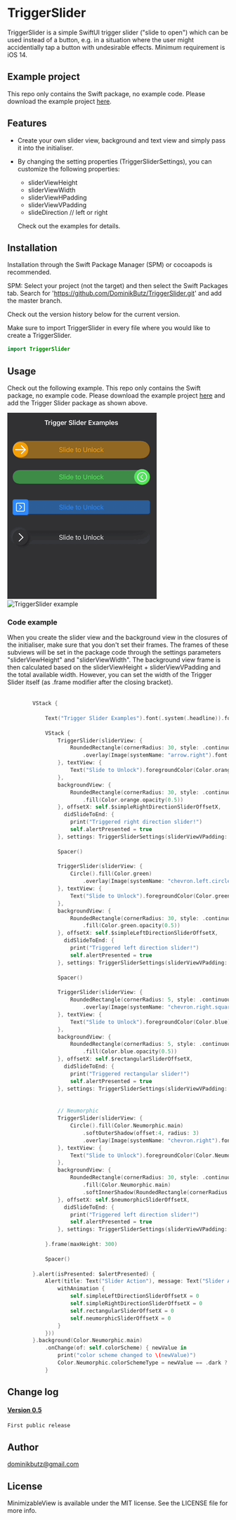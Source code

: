 # TriggerSlider


 TriggerSlider is a simple SwiftUI trigger slider ("slide to open") which can be used instead of a button, e.g. in a situation where the user might accidentially tap a button with undesirable effects.
Minimum requirement is iOS 14. 


## Example project

This repo only contains the Swift package, no example code. Please download the example project [here](https://github.com/DominikButz/TriggerSliderExampleExample.git).


## Features

* Create your own slider view, background and text view and simply pass it into the initialiser.
* By changing the setting properties (TriggerSliderSettings), you can customize the following properties:
    - sliderViewHeight
    - sliderViewWidth
    - sliderViewHPadding
    - sliderViewVPadding
    - slideDirection // left or right

    Check out the examples for details. 


## Installation


Installation through the Swift Package Manager (SPM) or cocoapods is recommended. 

SPM:
Select your project (not the target) and then select the Swift Packages tab. Search for 'https://github.com/DominikButz/TriggerSlider.git' and add the master branch. 


Check out the version history below for the current version.


Make sure to import TriggerSlider in every file where you would like to create a TriggerSlider. 

```Swift
import TriggerSlider
```

## Usage

Check out the following example. This repo only contains the Swift package, no example code. Please download the example project [here](https://github.com/DominikButz/TriggerSliderExampleExample.git) and add the Trigger Slider package as shown above. 


![TriggerSlider example](gitResources/exampleDarkMode01.gif) 
![TriggerSlider example](gitResources/exampleLightMode01.gif) 


### Code example

When you create the slider view and the background view in the closures of the initialiser, make sure that you don't set their frames. The frames of these subviews will be set in the package code through the settings parameters "sliderViewHeight" and "sliderViewWidth". The background view frame is then calculated based on the sliderViewHeight + sliderViewVPadding and the total available width. However, you can set the width of the Trigger Slider itself (as .frame modifier after the closing bracket).

```Swift

        VStack {
            
            Text("Trigger Slider Examples").font(.system(.headline)).foregroundColor(.primary).padding()
            
            VStack {
                TriggerSlider(sliderView: {
                    RoundedRectangle(cornerRadius: 30, style: .continuous).fill(Color.orange)
                        .overlay(Image(systemName: "arrow.right").font(.system(size: 30)).foregroundColor(.white))
                }, textView: {
                    Text("Slide to Unlock").foregroundColor(Color.orange)
                },
                backgroundView: {
                    RoundedRectangle(cornerRadius: 30, style: .continuous)
                        .fill(Color.orange.opacity(0.5))
                }, offsetX: self.$simpleRightDirectionSliderOffsetX,
                  didSlideToEnd: {
                    print("Triggered right direction slider!")
                    self.alertPresented = true
                }, settings: TriggerSliderSettings(sliderViewVPadding: 5, slideDirection: .right)).padding(.vertical, 10).padding(.horizontal, 20)
                
                Spacer()
                
                TriggerSlider(sliderView: {
                    Circle().fill(Color.green)
                        .overlay(Image(systemName: "chevron.left.circle").font(.system(size: 25)).foregroundColor(.white))
                }, textView: {
                    Text("Slide to Unlock").foregroundColor(Color.green)
                },
                backgroundView: {
                    RoundedRectangle(cornerRadius: 30, style: .continuous)
                        .fill(Color.green.opacity(0.5))
                }, offsetX: self.$simpleLeftDirectionSliderOffsetX,
                  didSlideToEnd: {
                    print("Triggered left direction slider!")
                    self.alertPresented = true
                }, settings: TriggerSliderSettings(sliderViewVPadding: -5, slideDirection: .left)).padding(.vertical, 10).padding(.horizontal, 20)
                
                Spacer()
                
                TriggerSlider(sliderView: {
                    RoundedRectangle(cornerRadius: 5, style: .continuous).fill(Color.blue)
                        .overlay(Image(systemName: "chevron.right.square").font(.system(size: 25)).foregroundColor(.white))
                }, textView: {
                    Text("Slide to Unlock").foregroundColor(Color.blue)
                },
                backgroundView: {
                    RoundedRectangle(cornerRadius: 5, style: .continuous)
                        .fill(Color.blue.opacity(0.5))
                }, offsetX: self.$rectangularSliderOffsetX,
                  didSlideToEnd: {
                    print("Triggered rectangular slider!")
                    self.alertPresented = true
                }, settings: TriggerSliderSettings(sliderViewVPadding: -5, slideDirection: .right)).padding(.vertical, 10).padding(.horizontal, 20)
            
                
                // Neumorphic
                TriggerSlider(sliderView: {
                    Circle().fill(Color.Neumorphic.main)
                        .softOuterShadow(offset:4, radius: 3)
                        .overlay(Image(systemName: "chevron.right").font(.system(size: 25)).foregroundColor(.white))
                }, textView: {
                    Text("Slide to Unlock").foregroundColor(Color.Neumorphic.secondary)
                },
                backgroundView: {
                    RoundedRectangle(cornerRadius: 30, style: .continuous)
                        .fill(Color.Neumorphic.main)
                        .softInnerShadow(RoundedRectangle(cornerRadius: 30))
                }, offsetX: self.$neumorphicSliderOffsetX,
                  didSlideToEnd: {
                    print("Triggered left direction slider!")
                    self.alertPresented = true
                }, settings: TriggerSliderSettings(sliderViewVPadding: -5, slideDirection: .right)).padding(.vertical, 10).padding(.horizontal, 20)
                
            }.frame(maxHeight: 300)
            
            Spacer()
            
        }.alert(isPresented: $alertPresented) {
            Alert(title: Text("Slider Action"), message: Text("Slider Action"), dismissButton: Alert.Button.cancel(Text("Reset"), action: {
                withAnimation {
                    self.simpleLeftDirectionSliderOffsetX = 0
                    self.simpleRightDirectionSliderOffsetX = 0
                    self.rectangularSliderOffsetX = 0
                    self.neumorphicSliderOffsetX = 0
                }
            }))
        }.background(Color.Neumorphic.main)
            .onChange(of: self.colorScheme) { newValue in
                print("color scheme changed to \(newValue)")
                Color.Neumorphic.colorSchemeType = newValue == .dark ? .dark : .light
            }


```

## Change log

#### [Version 0.5](https://github.com/DominikButz/MinimizableView/releases/tag/0.5)
    First public release

## Author

dominikbutz@gmail.com

## License

MinimizableView is available under the MIT license. See the LICENSE file for more info.


